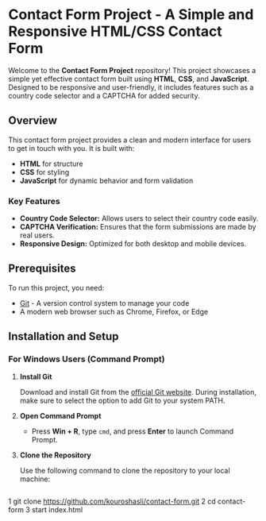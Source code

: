 # Contact Form Project - A Simple and Responsive HTML/CSS Contact Form

Welcome to the **Contact Form Project** repository! This project showcases a simple yet effective contact form built using **HTML**, **CSS**, and **JavaScript**. Designed to be responsive and user-friendly, it includes features such as a country code selector and a CAPTCHA for added security.

## Overview

This contact form project provides a clean and modern interface for users to get in touch with you. It is built with:
- **HTML** for structure
- **CSS** for styling
- **JavaScript** for dynamic behavior and form validation

### Key Features
- **Country Code Selector:** Allows users to select their country code easily.
- **CAPTCHA Verification:** Ensures that the form submissions are made by real users.
- **Responsive Design:** Optimized for both desktop and mobile devices.

## Prerequisites

To run this project, you need:
- [Git](https://git-scm.com/) - A version control system to manage your code
- A modern web browser such as Chrome, Firefox, or Edge

## Installation and Setup

### For Windows Users (Command Prompt)

1. **Install Git**

   Download and install Git from the [official Git website](https://git-scm.com/downloads). During installation, make sure to select the option to add Git to your system PATH.

2. **Open Command Prompt**

   - Press **Win + R**, type `cmd`, and press **Enter** to launch Command Prompt.

3. **Clone the Repository**

   Use the following command to clone the repository to your local machine:

   ```bash
1 git clone https://github.com/kouroshasli/contact-form.git
   2 cd contact-form
3 start index.html



